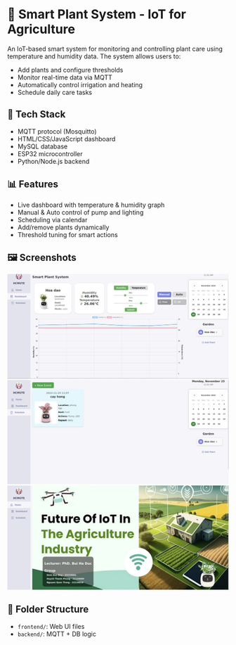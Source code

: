 # 🌿 Smart Plant System - IoT for Agriculture

An IoT-based smart system for monitoring and controlling plant care using temperature and humidity data. The system allows users to:
- Add plants and configure thresholds
- Monitor real-time data via MQTT
- Automatically control irrigation and heating
- Schedule daily care tasks

## 🔧 Tech Stack
- MQTT protocol (Mosquitto)
- HTML/CSS/JavaScript dashboard
- MySQL database
- ESP32 microcontroller
- Python/Node.js backend 

## 📊 Features
- Live dashboard with temperature & humidity graph
- Manual & Auto control of pump and lighting
- Scheduling via calendar
- Add/remove plants dynamically
- Threshold tuning for smart actions

## 🖼 Screenshots
![Dashboard](./Review/Dashboard.jpeg)
![Schedule](./Review/schedule.jpeg)
![Overview](./Review/overview.jpeg)

## 📁 Folder Structure
- `frontend/`: Web UI files
- `backend/`: MQTT + DB logic



